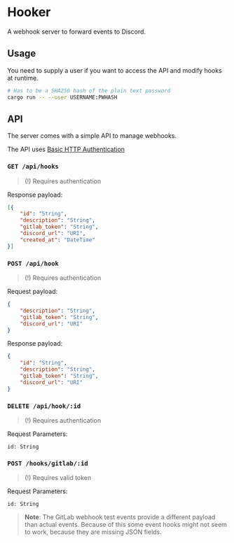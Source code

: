 # Hooker

A webhook server to forward events to Discord.


## Usage

You need to supply a user if you want to access the API and modify hooks at runtime.

```sh
# Has to be a SHA256 hash of the plain text password
cargo run -- --user USERNAME:PWHASH
```


## API

The server comes with a simple API to manage webhooks.

The API uses [Basic HTTP Authentication]

### `GET /api/hooks`
> (!) Requires authentication

Response payload:
```json
[{
    "id": "String",
    "description": "String",
    "gitlab_token": "String",
    "discord_url": "URI",
    "created_at": "DateTime"
}]
```

### `POST /api/hook`
> (!) Requires authentication

Request payload:
```json
{
    "description": "String",
    "gitlab_token": "String",
    "discord_url": "URI"
}
```

Response payload:
```json
{
    "id": "String",
    "description": "String",
    "gitlab_token": "String",
    "discord_url": "URI"
}
```

### `DELETE /api/hook/:id`
> (!) Requires authentication

Request Parameters:
```
id: String
```

### `POST /hooks/gitlab/:id`
> (!) Requires valid token

Request Parameters:
```
id: String
```


> **Note**: The GitLab webhook test events provide a different payload than actual events.
> Because of this some event hooks might not seem to work, because they are missing JSON fields.


<!-- links -->

[Basic HTTP Authentication]: https://developer.mozilla.org/en-US/docs/Web/HTTP/Authentication#Basic_authentication_scheme
